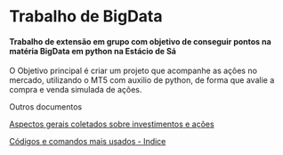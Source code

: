 # Trabalho de BigData

#### Trabalho de extensão em grupo com objetivo de conseguir pontos na matéria BigData em python na Estácio de Sá

O Objetivo principal é criar um projeto que acompanhe as ações no mercado, utilizando o MT5 com auxilio de python, de forma que avalie a compra e venda simulada de ações.

Outros documentos 

[Aspectos gerais coletados sobre investimentos e ações](https://github.com/UPraggy/BigDataMetaTrader/blob/main/DescAll.md)

[Códigos e comandos mais usados - Indice](https://github.com/UPraggy/BigDataMetaTrader/blob/main/comands.md)